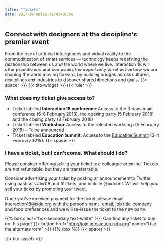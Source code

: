 ```yaml
---
title: "Tickets"
date: 2017-09-08T15:49:43+02:00
---
```


## Connect with designers at the discipline's premier event

From the rise of artificial intelligences and virtual reality to the commoditization of smart services — technology keeps redefining the relationship between us and the world where we live. Interaction 18 will offer practitioners and companies the opportunity to reflect on how we are shaping the world moving forward, by building bridges across cultures, disciplines and industries to discover shared directions and goals.
{{< spacer >}}
{{< tito-widget >}}
{{< ruler >}}

### What does my ticket give access to?
* Ticket labeled **Interaction 18 conference**: Access to the 3-days main conference (6-8 February 2018), the opening party (5 February 2018) and the closing party (8 February 2018)
* Ticket labeled **Workshop**: Access to the selected workshop (5 February 2018) – To be announced
* Ticket labeled **Education Summit**: Access to the [Education Summit](http://edusummit.ixda.org) (3-4 February 2018).
{{< spacer >}}
### I have a ticket, but I can’t come. What should I do?

Please consider offering/selling your ticket to a colleague or online. Tickets are not refundable, but they are transferrable. 

Consider advertising your ticket by posting an announcement to Twitter using hashtags #ixd18 and #tickets, and include @ixdconf. We will help you sell your ticket by promoting your tweet. 

Once you’ve received payment for the ticket, please email interaction18@ixda.org with the person’s name, email, job title, company and food preferences and we will re-issue the ticket to the new party.

{{% box class="box-secondary text-white" %}}
Can find any ticket to buy on this page? 
{{< button href="http://join.interaction.ixda.org" name="Use the alternate form" >}}
{{% /box %}}
{{< spacer >}}

{{< tito-assets >}}
